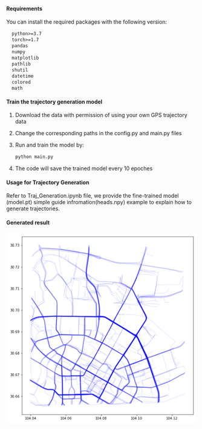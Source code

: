 #### Requirements
You can install the required packages with the following version:

      python>=3.7
      torch>=1.7
      pandas
      numpy
      matplotlib
      pathlib
      shutil
      datetime
      colored
      math


#### Train the trajectory generation model

1. Download the data with permission of using your own GPS trajectory data

2. Change the corresponding paths in the config.py and main.py files

3. Run and train the model by:

   ```bash
   python main.py 
   ```

4. The code will save the trained model every 10 epoches

#### Usage for Trajectory Generation

Refer to Traj_Generation.ipynb file, we provide the fine-trained model (model.pt) simple guide infromation(heads.npy) example to explain how to generate trajectories.

#### Generated result

![Chengdu](./Chengdu_traj.png)
